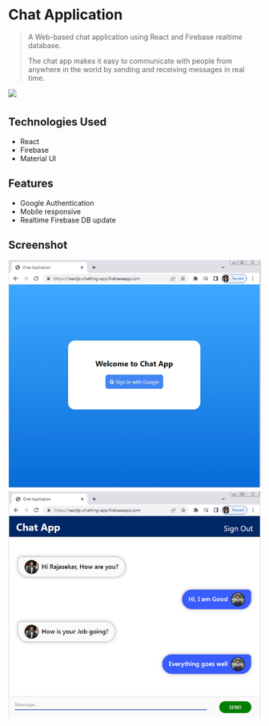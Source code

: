 # Chat Application
> A Web-based chat application using React and Firebase realtime database.
> 
> The chat app makes it easy to communicate with people from anywhere in the world by sending and receiving messages in real time.
> 
<a href="https://reactjs-chatting-app.firebaseapp.com/" target="_blank"><img src="https://img.shields.io/badge/Live%20Demo-007FFF?style=for-the-badge&logo=&logoColor=white" style="margin-bottom: 5px;" /></a>

## Technologies Used
- React
- Firebase
- Material UI

## Features
- Google Authentication
- Mobile responsive
- Realtime Firebase DB update

## Screenshot
<img src="https://github.com/raja1205/assets/blob/main/chatting-app-1.png" style="margin-bottom: 5px;" />
<img src="https://github.com/raja1205/assets/blob/main/chatting-app-2.png" style="margin-bottom: 5px;" />
